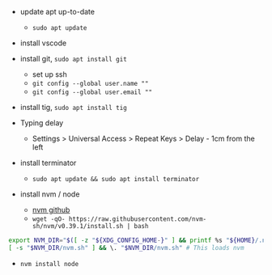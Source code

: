 - update apt up-to-date
  - `sudo apt update`
- install vscode
- install git, `sudo apt install git`
  - set up ssh
  - `git config --global user.name ""`
  - `git config --global user.email ""`
- install tig, `sudo apt install tig`

- Typing delay
  - Settings > Universal Access > Repeat Keys > Delay - 1cm from the left

- install terminator
  - `sudo apt update && sudo apt install terminator`

- install nvm / node
  - [nvm github](https://github.com/nvm-sh/nvm)
  - `wget -qO- https://raw.githubusercontent.com/nvm-sh/nvm/v0.39.1/install.sh | bash`
```sh
export NVM_DIR="$([ -z "${XDG_CONFIG_HOME-}" ] && printf %s "${HOME}/.nvm" || printf %s "${XDG_CONFIG_HOME}/nvm")"
[ -s "$NVM_DIR/nvm.sh" ] && \. "$NVM_DIR/nvm.sh" # This loads nvm
```
  - `nvm install node`